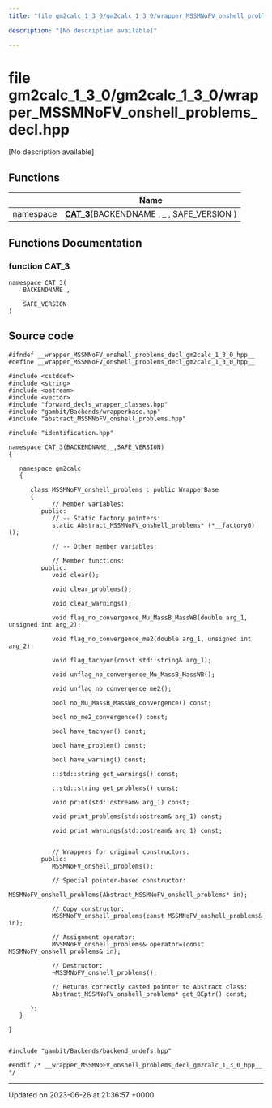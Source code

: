 ```yaml
---
title: "file gm2calc_1_3_0/gm2calc_1_3_0/wrapper_MSSMNoFV_onshell_problems_decl.hpp"

description: "[No description available]"

---
```


# file gm2calc_1_3_0/gm2calc_1_3_0/wrapper_MSSMNoFV_onshell_problems_decl.hpp

[No description available]

## Functions

|                | Name           |
| -------------- | -------------- |
| namespace | **[CAT_3](/documentation/code/files/gm2calc__1__3__0_2wrapper__mssmnofv__onshell__problems__decl_8hpp/#function-cat-3)**(BACKENDNAME , _ , SAFE_VERSION ) |


## Functions Documentation

### function CAT_3

```
namespace CAT_3(
    BACKENDNAME ,
    _ ,
    SAFE_VERSION 
)
```




## Source code

```
#ifndef __wrapper_MSSMNoFV_onshell_problems_decl_gm2calc_1_3_0_hpp__
#define __wrapper_MSSMNoFV_onshell_problems_decl_gm2calc_1_3_0_hpp__

#include <cstddef>
#include <string>
#include <ostream>
#include <vector>
#include "forward_decls_wrapper_classes.hpp"
#include "gambit/Backends/wrapperbase.hpp"
#include "abstract_MSSMNoFV_onshell_problems.hpp"

#include "identification.hpp"

namespace CAT_3(BACKENDNAME,_,SAFE_VERSION)
{
   
   namespace gm2calc
   {
      
      class MSSMNoFV_onshell_problems : public WrapperBase
      {
            // Member variables: 
         public:
            // -- Static factory pointers: 
            static Abstract_MSSMNoFV_onshell_problems* (*__factory0)();
      
            // -- Other member variables: 
      
            // Member functions: 
         public:
            void clear();
      
            void clear_problems();
      
            void clear_warnings();
      
            void flag_no_convergence_Mu_MassB_MassWB(double arg_1, unsigned int arg_2);
      
            void flag_no_convergence_me2(double arg_1, unsigned int arg_2);
      
            void flag_tachyon(const std::string& arg_1);
      
            void unflag_no_convergence_Mu_MassB_MassWB();
      
            void unflag_no_convergence_me2();
      
            bool no_Mu_MassB_MassWB_convergence() const;
      
            bool no_me2_convergence() const;
      
            bool have_tachyon() const;
      
            bool have_problem() const;
      
            bool have_warning() const;
      
            ::std::string get_warnings() const;
      
            ::std::string get_problems() const;
      
            void print(std::ostream& arg_1) const;
      
            void print_problems(std::ostream& arg_1) const;
      
            void print_warnings(std::ostream& arg_1) const;
      
      
            // Wrappers for original constructors: 
         public:
            MSSMNoFV_onshell_problems();
      
            // Special pointer-based constructor: 
            MSSMNoFV_onshell_problems(Abstract_MSSMNoFV_onshell_problems* in);
      
            // Copy constructor: 
            MSSMNoFV_onshell_problems(const MSSMNoFV_onshell_problems& in);
      
            // Assignment operator: 
            MSSMNoFV_onshell_problems& operator=(const MSSMNoFV_onshell_problems& in);
      
            // Destructor: 
            ~MSSMNoFV_onshell_problems();
      
            // Returns correctly casted pointer to Abstract class: 
            Abstract_MSSMNoFV_onshell_problems* get_BEptr() const;
      
      };
   }
   
}


#include "gambit/Backends/backend_undefs.hpp"

#endif /* __wrapper_MSSMNoFV_onshell_problems_decl_gm2calc_1_3_0_hpp__ */
```


-------------------------------

Updated on 2023-06-26 at 21:36:57 +0000
